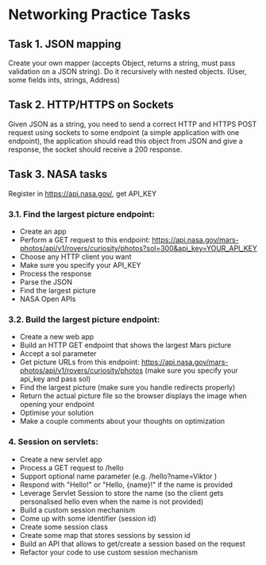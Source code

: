 # Networking Practice Tasks

## Task 1. JSON mapping

Create your own mapper (accepts Object, returns a string, must pass validation on a JSON string).
Do it recursively with nested objects. (User, some fields ints, strings, Address)

## Task 2. HTTP/HTTPS on Sockets

Given JSON as a string, you need to send a correct HTTP and HTTPS POST request using sockets to some endpoint
(a simple application with one endpoint), the application should read this object from JSON and give a response, 
the socket should receive a 200 response.

## Task 3. NASA tasks
   Register in https://api.nasa.gov/, get API_KEY
### 3.1. Find the largest picture endpoint:
   - Create an app
   - Perform a GET request to this endpoint: https://api.nasa.gov/mars-photos/api/v1/rovers/curiosity/photos?sol=300&api_key=YOUR_API_KEY
   - Choose any HTTP client you want
   - Make sure you specify your API_KEY
   - Process  the response
   - Parse the JSON
   - Find the largest picture
   - NASA Open APIs 
### 3.2. Build the largest picture endpoint:
   - Create a new web app
   - Build an HTTP GET endpoint that shows the largest Mars picture
   - Accept a sol parameter
   - Get picture URLs from this endpoint: https://api.nasa.gov/mars-photos/api/v1/rovers/curiosity/photos (make sure you specify your api_key and pass sol)
   - Find the largest picture (make sure you handle redirects properly)
   - Return the actual picture file so the browser displays the image when opening your endpoint
   - Optimise your solution
   - Make a couple comments about your thoughts on optimization
### 4. Session on servlets:
   - Create a new servlet app
   - Process a GET request to /hello
   - Support optional name parameter (e.g. /hello?name=Viktor )
   - Respond with "Hello!" or "Hello, {name}!" if the name is provided
   - Leverage Servlet Session to store the name (so the client gets personalised hello even when the name is not provided)
   - Build a custom session mechanism
   - Come up with some identifier (session id)
   - Create some session class
   - Create some map that stores sessions by session id
   - Build an API that allows to get/create a session based on the request
   - Refactor your code to use custom session mechanism